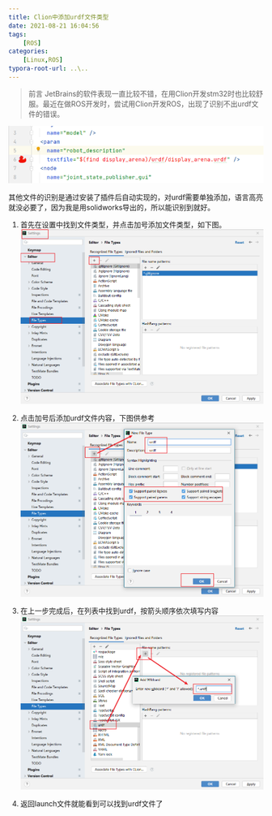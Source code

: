```yaml
---
title: Clion中添加urdf文件类型
date: 2021-08-21 16:04:56
tags: 
    [ROS] 
categories: 
    [Linux,ROS]
typora-root-url: ..\..
---
```


> 前言
> JetBrains的软件表现一直比较不错，在用Clion开发stm32时也比较舒服。最近在做ROS开发时，尝试用Clion开发ROS，出现了识别不出urdf文件的错误。

![01](/images/Clion中添加urdf文件类型/01.png)

其他文件的识别是通过安装了插件后自动实现的，对urdf需要单独添加，语言高亮就没必要了，因为我是用solidworks导出的，所以能识别到就好。

1. 首先在设置中找到文件类型，并点击加号添加文件类型，如下图。
![02](/images/Clion中添加urdf文件类型/02.png)

2. 点击加号后添加urdf文件内容，下图供参考
![03](/images/Clion中添加urdf文件类型/03.png)

3. 在上一步完成后，在列表中找到urdf，按箭头顺序依次填写内容
![04](/images/Clion中添加urdf文件类型/04.png)

4. 返回launch文件就能看到可以找到urdf文件了